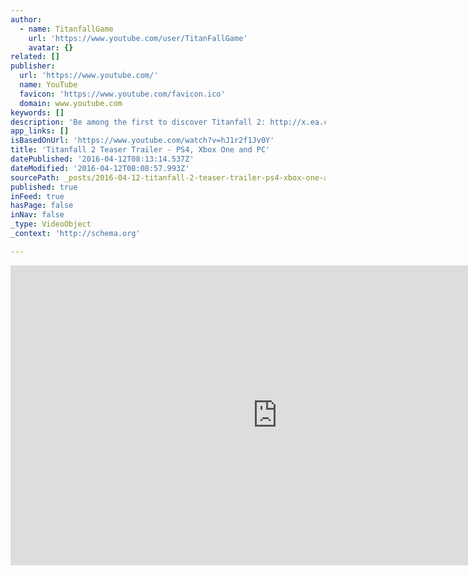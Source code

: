 ```yaml
---
author:
  - name: TitanfallGame
    url: 'https://www.youtube.com/user/TitanFallGame'
    avatar: {}
related: []
publisher:
  url: 'https://www.youtube.com/'
  name: YouTube
  favicon: 'https://www.youtube.com/favicon.ico'
  domain: www.youtube.com
keywords: []
description: 'Be among the first to discover Titanfall 2: http://x.ea.com/4009 From Respawn Entertainment™, the studio that brought you the award-winning Titanfall™, comes Titanfall™ 2. Subscribe to see the first Titanfall 2 gameplay trailer coming June 12: http://x.ea.com/4122 Titanfall 2 will be available on PS4, Xbox One, and PC.'
app_links: []
isBasedOnUrl: 'https://www.youtube.com/watch?v=hJ1r2f1Jv0Y'
title: 'Titanfall 2 Teaser Trailer - PS4, Xbox One and PC'
datePublished: '2016-04-12T08:13:14.537Z'
dateModified: '2016-04-12T08:08:57.993Z'
sourcePath: _posts/2016-04-12-titanfall-2-teaser-trailer-ps4-xbox-one-and-pc.md
published: true
inFeed: true
hasPage: false
inNav: false
_type: VideoObject
_context: 'http://schema.org'

---
```

<iframe src="https://cdn.embedly.com/widgets/media.html?src=https%3A%2F%2Fwww.youtube.com%2Fembed%2FhJ1r2f1Jv0Y%3Ffeature%3Doembed&amp;url=https%3A%2F%2Fwww.youtube.com%2Fwatch%3Fv%3DhJ1r2f1Jv0Y&amp;image=https%3A%2F%2Fi.ytimg.com%2Fvi%2FhJ1r2f1Jv0Y%2Fhqdefault.jpg&amp;key=b7d04c9b404c499eba89ee7072e1c4f7&amp;type=text%2Fhtml&amp;schema=youtube" width="854" height="480" scrolling="no" frameborder="0" allowfullscreen="allowfullscreen" style=""></iframe>